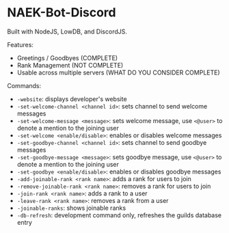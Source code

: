 # NAEK-Bot-Discord

Built with NodeJS, LowDB, and DiscordJS.

Features:
- Greetings / Goodbyes (COMPLETE)
- Rank Management (NOT COMPLETE)
- Usable across multiple servers (WHAT DO YOU CONSIDER COMPLETE)

Commands:
- `-website`: displays developer's website
- `-set-welcome-channel <channel id>`: sets channel to send welcome messages
- `-set-welcome-message <message>`: sets welcome message, use `<@user>` to denote a mention to the joining user
- `-set-welcome <enable/disable>`: enables or disables welcome messages
- `-set-goodbye-channel <channel id>`: sets channel to send goodbye messages
- `-set-goodbye-message <message>`: sets goodbye message, use `<@user>` to denote a mention to the joining user
- `-set-goodbye <enable/disable>`: enables or disables goodbye messages
- `-add-joinable-rank <rank name>`: adds a rank for users to join
- `-remove-joinable-rank <rank name>`: removes a rank for users to join
- `-join-rank <rank name>`: adds a rank to a user
- `-leave-rank <rank name>`: removes a rank from a user
- `-joinable-ranks`: shows joinable ranks
- `-db-refresh`: development command only, refreshes the guilds database entry
